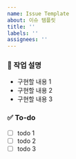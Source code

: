 ```yaml
---
name: Issue Template
about: 이슈 템플릿
title: ''
labels: ''
assignees: ''
---
```


### 💼 작업 설명

- 구현할 내용 1
- 구현할 내용 2
- 구현할 내용 3

### ✅ To-do

- [ ] todo 1
- [ ] todo 2
- [ ] todo 3
